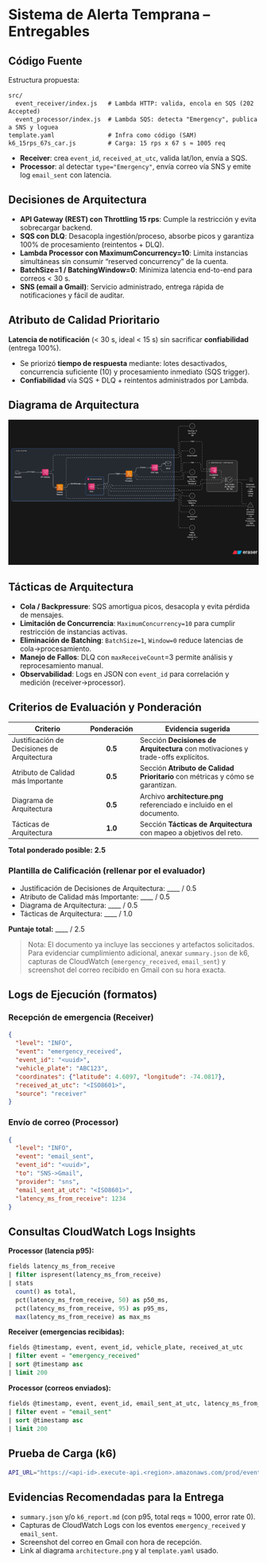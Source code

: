 # Sistema de Alerta Temprana – Entregables

## Código Fuente
Estructura propuesta:
```
src/
  event_receiver/index.js   # Lambda HTTP: valida, encola en SQS (202 Accepted)
  event_processor/index.js  # Lambda SQS: detecta "Emergency", publica a SNS y loguea
template.yaml               # Infra como código (SAM)
k6_15rps_67s_car.js         # Carga: 15 rps x 67 s ≈ 1005 req
```
- **Receiver**: crea `event_id`, `received_at_utc`, valida lat/lon, envía a SQS.
- **Processor**: al detectar `type="Emergency"`, envía correo vía SNS y emite log `email_sent` con latencia.

## Decisiones de Arquitectura
- **API Gateway (REST) con Throttling 15 rps**: Cumple la restricción y evita sobrecargar backend.
- **SQS con DLQ**: Desacopla ingestión/proceso, absorbe picos y garantiza 100% de procesamiento (reintentos + DLQ).
- **Lambda Processor con MaximumConcurrency=10**: Limita instancias simultáneas sin consumir “reserved concurrency” de la cuenta.
- **BatchSize=1 / BatchingWindow=0**: Minimiza latencia end-to-end para correos < 30 s.
- **SNS (email a Gmail)**: Servicio administrado, entrega rápida de notificaciones y fácil de auditar.

## Atributo de Calidad Prioritario
**Latencia de notificación** (< 30 s, ideal < 15 s) sin sacrificar **confiabilidad** (entrega 100%).
- Se priorizó **tiempo de respuesta** mediante: lotes desactivados, concurrencia suficiente (10) y procesamiento inmediato (SQS trigger).
- **Confiabilidad** vía SQS + DLQ + reintentos administrados por Lambda.

## Diagrama de Arquitectura
![Arquitectura](architecture.png)

## Tácticas de Arquitectura
- **Cola / Backpressure**: SQS amortigua picos, desacopla y evita pérdida de mensajes.
- **Limitación de Concurrencia**: `MaximumConcurrency=10` para cumplir restricción de instancias activas.
- **Eliminación de Batching**: `BatchSize=1`, `Window=0` reduce latencias de cola→procesamiento.
- **Manejo de Fallos**: DLQ con `maxReceiveCount`=3 permite análisis y reprocesamiento manual.
- **Observabilidad**: Logs en JSON con `event_id` para correlación y medición (receiver→processor).

## Criterios de Evaluación y Ponderación

| Criterio                              | Ponderación | Evidencia sugerida                                                                 |
|--------------------------------------|:-----------:|------------------------------------------------------------------------------------|
| Justificación de Decisiones de Arquitectura | **0.5**     | Sección **Decisiones de Arquitectura** con motivaciones y trade-offs explícitos.   |
| Atributo de Calidad más Importante   | **0.5**     | Sección **Atributo de Calidad Prioritario** con métricas y cómo se garantizan.     |
| Diagrama de Arquitectura             | **0.5**     | Archivo **architecture.png** referenciado e incluido en el documento.              |
| Tácticas de Arquitectura             | **1.0**     | Sección **Tácticas de Arquitectura** con mapeo a objetivos del reto.               |

**Total ponderado posible:** **2.5**

### Plantilla de Calificación (rellenar por el evaluador)
- Justificación de Decisiones de Arquitectura: ____ / 0.5  
- Atributo de Calidad más Importante: ____ / 0.5  
- Diagrama de Arquitectura: ____ / 0.5  
- Tácticas de Arquitectura: ____ / 1.0  

**Puntaje total:** ____ / 2.5

> Nota: El documento ya incluye las secciones y artefactos solicitados. Para evidenciar cumplimiento adicional, anexar `summary.json` de k6, capturas de CloudWatch (`emergency_received`, `email_sent`) y screenshot del correo recibido en Gmail con su hora exacta.

## Logs de Ejecución (formatos)
### Recepción de emergencia (Receiver)
```json
{
  "level": "INFO",
  "event": "emergency_received",
  "event_id": "<uuid>",
  "vehicle_plate": "ABC123",
  "coordinates": {"latitude": 4.6097, "longitude": -74.0817},
  "received_at_utc": "<ISO8601>",
  "source": "receiver"
}
```

### Envío de correo (Processor)
```json
{
  "level": "INFO",
  "event": "email_sent",
  "event_id": "<uuid>",
  "to": "SNS->Gmail",
  "provider": "sns",
  "email_sent_at_utc": "<ISO8601>",
  "latency_ms_from_receive": 1234
}
```

## Consultas CloudWatch Logs Insights
**Processor (latencia p95):**
```sql
fields latency_ms_from_receive
| filter ispresent(latency_ms_from_receive)
| stats
  count() as total,
  pct(latency_ms_from_receive, 50) as p50_ms,
  pct(latency_ms_from_receive, 95) as p95_ms,
  max(latency_ms_from_receive) as max_ms
```

**Receiver (emergencias recibidas):**
```sql
fields @timestamp, event, event_id, vehicle_plate, received_at_utc
| filter event = "emergency_received"
| sort @timestamp asc
| limit 200
```

**Processor (correos enviados):**
```sql
fields @timestamp, event, event_id, email_sent_at_utc, latency_ms_from_receive
| filter event = "email_sent"
| sort @timestamp asc
| limit 200
```

## Prueba de Carga (k6)
```bash
API_URL="https://<api-id>.execute-api.<region>.amazonaws.com/prod/events" k6 run k6_15rps_67s_car.js --summary-export=summary.json
```

## Evidencias Recomendadas para la Entrega
- `summary.json` y/o `k6_report.md` (con p95, total reqs ≈ 1000, error rate 0).
- Capturas de CloudWatch Logs con los eventos `emergency_received` y `email_sent`.
- Screenshot del correo en Gmail con hora de recepción.
- Link al diagrama `architecture.png` y al `template.yaml` usado.
